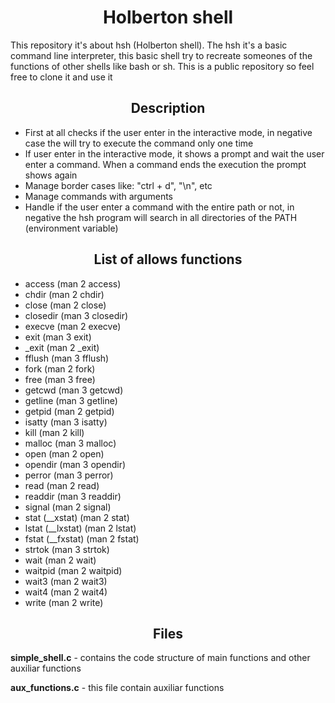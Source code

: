 <h1 align="center">Holberton shell</h1>
This repository it's about hsh (Holberton shell). The hsh it's a basic command line interpreter, this basic shell try to recreate someones of the functions of other shells like bash or sh. This is a public repository so feel free to clone it and use it

<h2 align="center">Description</h2>

- First at all checks if the user enter in the interactive mode, in negative case the will try to execute the command only one time<br>
- If user enter in the interactive mode, it shows a prompt and wait the user enter a command. When a command ends the execution the prompt shows again<br>
- Manage border cases like: "ctrl + d", "\n", etc<br>
- Manage commands with arguments<br>
- Handle if the user enter a command with the entire path or not, in negative the hsh program will search in all directories of the PATH (environment variable)<br>

<h2 align="center">List of allows functions</h2>

- access (man 2 access)
- chdir (man 2 chdir)
- close (man 2 close)
- closedir (man 3 closedir)
- execve (man 2 execve)
- exit (man 3 exit)
- _exit (man 2 _exit)
- fflush (man 3 fflush)
- fork (man 2 fork)
- free (man 3 free)
- getcwd (man 3 getcwd)
- getline (man 3 getline)
- getpid (man 2 getpid)
- isatty (man 3 isatty)
- kill (man 2 kill)
- malloc (man 3 malloc)
- open (man 2 open)
- opendir (man 3 opendir)
- perror (man 3 perror)
- read (man 2 read)
- readdir (man 3 readdir)
- signal (man 2 signal)
- stat (__xstat) (man 2 stat)
- lstat (__lxstat) (man 2 lstat)
- fstat (__fxstat) (man 2 fstat)
- strtok (man 3 strtok)
- wait (man 2 wait)
- waitpid (man 2 waitpid)
- wait3 (man 2 wait3)
- wait4 (man 2 wait4)
- write (man 2 write)

<h2 align="center">Files</h2>

**simple_shell.c** - contains the code structure of main functions and other auxiliar functions

**aux_functions.c** - this file contain auxiliar functions 
>
